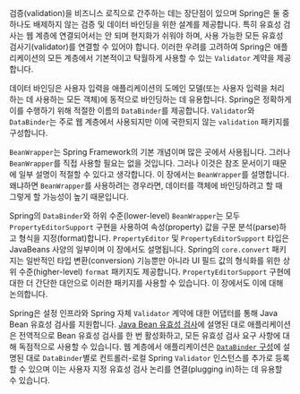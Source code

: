 <p>검증(validation)을 비즈니스 로직으로 간주하는 데는 장단점이 있으며 Spring은 둘 중 하나도 배제하지 않는 검증 및 데이터 바인딩을 위한 설계를 제공합니다. 특히 유효성 검사는 웹 계층에 연결되어서는 안 되며 현지화가 쉬워야 하며, 사용 가능한 모든 유효성 검사기(validator)를 연결할 수 있어야 합니다. 이러한 우려를 고려하여 Spring은 애플리케이션의 모든 계층에서 기본적이고 탁월하게 사용할 수 있는 <code>Validator</code> 계약을 제공합니다.</p>
<p>데이터 바인딩은 사용자 입력을 애플리케이션의 도메인 모델(또는 사용자 입력을 처리하는 데 사용하는 모든 객체)에 동적으로 바인딩하는 데 유용합니다. Spring은 정확하게 이를 수행하기 위해 적절한 이름의 <code>DataBinder</code>를 제공합니다. <code>Validator</code>와 <code>DataBinder</code>는 주로 웹 계층에서 사용되지만 이에 국한되지 않는 <code>validation</code> 패키지를 구성합니다.</p>
<p><code>BeanWrapper</code>는 Spring Framework의 기본 개념이며 많은 곳에서 사용됩니다. 그러나 <code>BeanWrapper</code>를 직접 사용할 필요는 없을 것입니다. 그러나 이것은 참조 문서이기 때문에 일부 설명이 적절할 수 있다고 생각합니다. 이 장에서는 <code>BeanWrapper</code>를 설명합니다. 왜냐하면 <code>BeanWrapper</code>를 사용하려는 경우라면, 데이터를 객체에 바인딩하려고 할 때 그렇게 할 가능성이 높기 때문입니다.</p>
<p>Spring의 <code>DataBinder</code>와 하위 수준(lower-level) <code>BeanWrapper</code>는 모두 <code>PropertyEditorSupport</code> 구현을 사용하여 속성(property) 값을 구문 분석(parse)하고 형식을 지정(format)합니다. <code>PropertyEditor</code> 및 <code>PropertyEditorSupport</code> 타입은 JavaBeans 사양의 일부이며 이 장에서도 설명됩니다. Spring의 <code>core.convert</code> 패키지는 일반적인 타입 변환(conversion) 기능뿐만 아니라 UI 필드 값의 형식화를 위한 상위 수준(higher-level) <code>format</code> 패키지도 제공합니다. <code>PropertyEditorSupport</code> 구현에 대한 더 간단한 대안으로 이러한 패키지를 사용할 수 있습니다. 이 장에서도 이에 대해 논의합니다.</p>
<p>Spring은 설정 인프라와 Spring 자체 <code>Validator</code> 계약에 대한 어댑터를 통해 Java Bean 유효성 검사를 지원합니다. <a href="https://docs.spring.io/spring-framework/reference/core/validation/beanvalidation.html">Java Bean 유효성 검사</a>에 설명된 대로 애플리케이션은 전역적으로 Bean 유효성 검사를 한 번 활성화하고, 모든 유효성 검사 요구 사항에 대해 독점적으로 사용할 수 있습니다. 웹 계층에서 애플리케이션은 <a href="https://docs.spring.io/spring-framework/reference/core/validation/beanvalidation.html#validation-binder"><code>DataBinder</code> 구성</a>에 설명된 대로 <code>DataBinder</code>별로 컨트롤러-로컬 Spring <code>Validator</code> 인스턴스를 추가로 등록할 수 있으며 이는 사용자 지정 유효성 검사 논리를 연결(plugging in)하는 데 유용할 수 있습니다.</p>